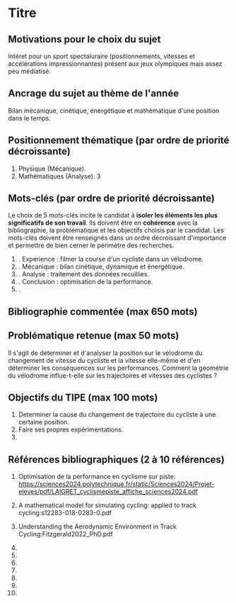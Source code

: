 # Titre
                        
## Motivations pour le choix du sujet
Intéret pour un sport spectaluraire (positionnements, vitesses et accélérations impressionnantes) présent aux jeux olympiques mais assez peu médiatisé. 

## Ancrage du sujet au thème de l'année
Bilan mécanique, cinétique, énergétique et mathématique d'une position dans le temps.

## Positionnement thématique (par ordre de priorité décroissante)

1. Physique (Mécanique).
2. Mathématiques (Analyse).
3


## Mots-clés (par ordre de priorité décroissante)

Le choix de 5 mots-clés incite le candidat à **isoler les éléments les plus significatifs de son travail**. Ils doivent être en **cohérence** avec la bibliographie, la problématique et les objectifs choisis par le candidat. Les mots-clés doivent être renseignés dans un ordre décroissant d'importance et permettre de bien cerner le périmètre des recherches.

1. . Experience : filmer la course d'un cycliste dans un vélodrome.
2. . Mécanique : bilan cinétique, dynamique et énergétique.
3. . Analyse : traitement des données recuillies.
4. . Conclusion : optimisation de la performance.
5. .


## Bibliographie commentée (max 650 mots)



## Problématique retenue (max 50 mots)
Il s'agit de determiner et d'analyser la position sur le vélodrome du changement de vitesse du cycliste et la vitesse elle-même et d'en déterminer les conséquences sur les performances. Comment la géométrie du vélodrome influe-t-elle sur les trajectoires et vitesses des cyclistes ?
 
## Objectifs du TIPE (max 100 mots)

1. Determiner la cause du changement de trajectoire du cycliste à une certaine position.
2. Faire ses propres expérimentations.
3.


## Références bibliographiques (2 à 10 références)

1. Optimisation de la performance en cyclisme sur piste: https://sciences2024.polytechnique.fr/static/Sciences2024/Projet-eleves/pdf/LAIGRET_cyclismepiste_affiche_sciences2024.pdf
2. A mathematical model for simulating cycling: applied to track cycling:s12283-018-0283-0.pdf

3. Understanding the Aerodynamic
Environment in Track Cycling:Fitzgerald2022_PhD.pdf
4. 
5. 
6. 
7. 
8. 
9. 
10. 

